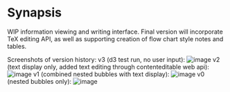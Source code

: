 # Synapsis
WIP information viewing and writing interface. Final version will incorporate TeX editing API, as well as supporting creation of flow chart style notes and tables. 

Screenshots of version history:
v3 (d3 test run, no user input):
![image](https://cloud.githubusercontent.com/assets/18433116/17126137/339add42-52af-11e6-9878-09213fbb0c3d.png)
v2 (text display only, added text editing through contenteditable web api):
![image](https://cloud.githubusercontent.com/assets/18433116/17126123/1bcbd96e-52af-11e6-8560-58cb20e1cd5f.png)
v1 (combined nested bubbles with text display):
![image](https://cloud.githubusercontent.com/assets/18433116/15915487/7b1c0dc0-2d9e-11e6-9036-056657bf7ef9.png)
v0 (nested bubbles only):
![image](https://cloud.githubusercontent.com/assets/18433116/15207649/4a486f68-17dc-11e6-83a6-478460995392.png)
